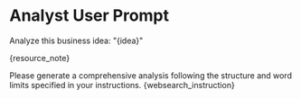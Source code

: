 # Analyst User Prompt

Analyze this business idea: "{idea}"

{resource_note}

Please generate a comprehensive analysis following the structure and word limits
specified in your instructions. {websearch_instruction}
